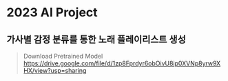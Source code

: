 # 2023 AI Project

## 가사별 감정 분류를 통한 노래 플레이리스트 생성


> Download Pretrained Model
https://drive.google.com/file/d/1zp8Fprdyr6obOivU8ip0XVNp8yrw9XHX/view?usp=sharing
